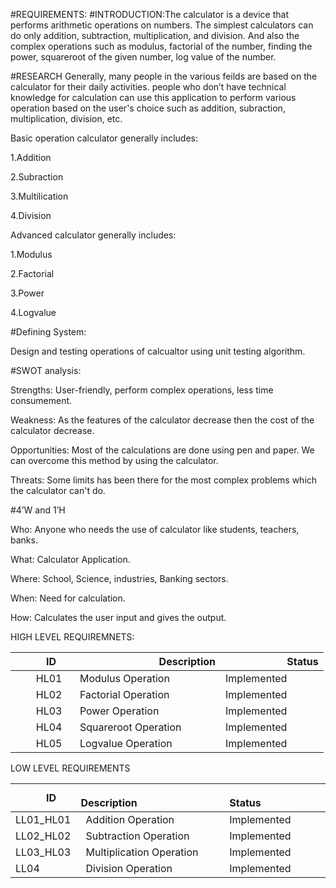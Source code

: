 #REQUIREMENTS:
#INTRODUCTION:The calculator is a device that performs arithmetic operations on numbers. The simplest calculators can do only addition, subtraction, multiplication, and division. And also the complex operations such as modulus, factorial of the number, finding the power, squareroot of the given number, log value of the number.   

#RESEARCH
Generally, many people in the various feilds are based on the calculator for their daily activities. people who don’t have technical knowledge for calculation can use this application to perform various operation based on the user's choice such as addition, subraction, multiplication, division, etc. 

Basic operation calculator generally includes:

1.Addition

2.Subraction

3.Multilication 

4.Division 

Advanced calculator generally includes:

1.Modulus

2.Factorial

3.Power

4.Logvalue

#Defining System:

Design and testing operations of calcualtor using unit testing algorithm.

#SWOT analysis:

Strengths: User-friendly, perform complex operations, less time consumement.

Weakness: As the features of the calculator decrease then the cost of the calculator decrease.

Opportunities: Most of the calculations are done using pen and paper. We can overcome this method by using the calculator.

Threats: Some limits has been there for the most complex problems which the calculator can't do.

#4’W and 1’H

Who: Anyone who needs the use of calculator like students, teachers, banks.

What: Calculator Application.

Where: School, Science, industries, Banking sectors.

When: Need for calculation.

How: Calculates the user input and gives the output.


HIGH LEVEL REQUIREMNETS:

|`      `ID|`                 `Description|`            `Status|
| :- | :- | :- |
|`    `HL01|` `  Modulus Operation   | Implemented |
|`    `HL02|` `  Factorial Operation  | Implemented |
|`    `HL03|` `  Power Operation | Implemented |
|`    `HL04|` `  Squareroot Operation| Implemented |
|`    `HL05|` `  Logvalue Operation| Implemented |

LOW LEVEL REQUIREMENTS

|`      `ID|`                 `Description|`            `Status|
| :- | :- | :- |
|LL01\_HL01|` `Addition Operation| Implemented |
|LL02\_HL02|` `Subtraction Operation |Implemented |
|LL03\_HL03|` `Multiplication Operation|Implemented |
|LL04|` `Division Operation| Implemented |
